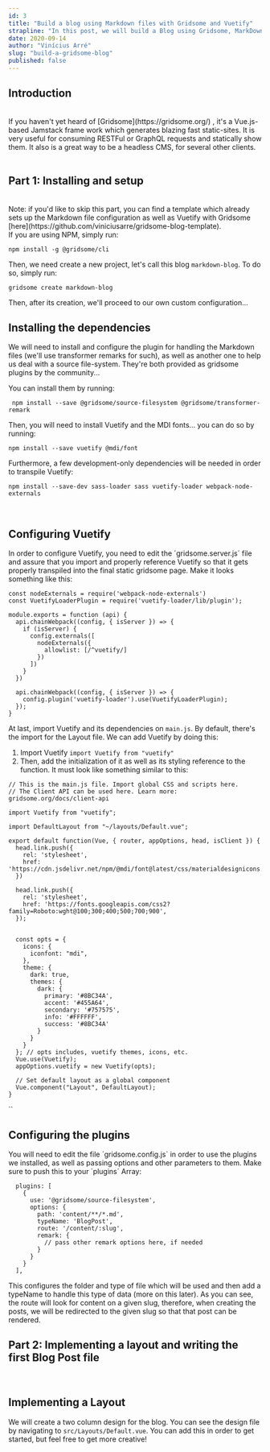 ```yaml
---
id: 3
title: "Build a blog using Markdown files with Gridsome and Vuetify"
strapline: "In this post, we will build a Blog using Gridsome, MarkDown files and Vuetify"
date: 2020-09-14
author: "Vinícius Arré"
slug: "build-a-gridsome-blog"
published: false
---
```


## Introduction
<br/>
If you haven't yet heard of [Gridsome](https://gridsome.org/) , it's a Vue.js-based Jamstack frame work which generates blazing fast static-sites. It is very useful for consuming RESTFul or GraphQL requests and statically show them. It also is a great way to be a headless CMS, for several other clients. 
<br><br>

## Part 1: Installing and setup
<br>
Note: if you'd like to skip this part, you can find a template which already sets up the Markdown file configuration as well as Vuetify with Gridsome [here](https://github.com/viniciusarre/gridsome-blog-template).
<br>
If you are using NPM, simply run:


`npm install -g @gridsome/cli`
<!-- <highlightjs autodetect code="npm install -g @gridsome/cli"/> -->

Then, we need create a new project, let's call this blog `markdown-blog`. To do so, simply run:

`gridsome create markdown-blog`

Then, after its creation, we'll proceed to our own custom configuration...

## Installing the dependencies

We will need to install and configure the plugin for handling the Markdown files (we'll use transformer remarks for such), as well as another one to help us deal with a source file-system. They're both provided as gridsome plugins by the community...

You can install them by running:

` npm install --save @gridsome/source-filesystem @gridsome/transformer-remark`

Then, you will need to install Vuetify and the MDI fonts... you can do so by running:

`npm install --save vuetify @mdi/font`

Furthermore, a few development-only dependencies will be needed in order to transpile Vuetify:

`npm install --save-dev sass-loader sass vuetify-loader webpack-node-externals`

<br>

## Configuring Vuetify

In order to configure Vuetify, you need to edit the ´gridsome.server.js´ file and assure that you import and properly reference Vuetify so that it gets properly transpiled into the final static gridsome page. Make it looks something like this:

```
const nodeExternals = require('webpack-node-externals')
const VuetifyLoaderPlugin = require('vuetify-loader/lib/plugin');

module.exports = function (api) {
  api.chainWebpack((config, { isServer }) => {
    if (isServer) {
      config.externals([
        nodeExternals({
          allowlist: [/^vuetify/]
        })
      ])
    }
  })

  api.chainWebpack((config, { isServer }) => {
    config.plugin('vuetify-loader').use(VuetifyLoaderPlugin);
  });
}
```

At last, import Vuetify and its dependencies on `main.js`. By default, there's the import for the Layout file. We can add Vuetify by doing this:

1. Import Vuetify
   `import Vuetify from "vuetify"`
2. Then, add the initialization of it as well as its styling reference to the function. It must look like something similar to this:

```
// This is the main.js file. Import global CSS and scripts here.
// The Client API can be used here. Learn more: gridsome.org/docs/client-api

import Vuetify from "vuetify";

import DefaultLayout from "~/layouts/Default.vue";

export default function(Vue, { router, appOptions, head, isClient }) {
  head.link.push({
    rel: 'stylesheet',
    href: 'https://cdn.jsdelivr.net/npm/@mdi/font@latest/css/materialdesignicons.min.css',
  })
  
  head.link.push({
    rel: 'stylesheet',
    href: 'https://fonts.googleapis.com/css2?family=Roboto:wght@100;300;400;500;700;900',
  });


  const opts = {
    icons: {
      iconfont: "mdi",
    },
    theme: {
      dark: true,
      themes: {
        dark: {
          primary: '#8BC34A',
          accent: '#455A64',
          secondary: '#757575',
          info: '#FFFFFF',
          success: '#8BC34A'
        }
      }
    }
  }; // opts includes, vuetify themes, icons, etc.
  Vue.use(Vuetify);
  appOptions.vuetify = new Vuetify(opts);

  // Set default layout as a global component
  Vue.component("Layout", DefaultLayout);
}
```

``
<br>

## Configuring the plugins

You will need to edit the file ´gridsome.config.js` in order to use the plugins we installed, as well as passing options and other parameters to them. Make sure to push this to your ´plugins´ Array:

```
  plugins: [
    {
      use: '@gridsome/source-filesystem',
      options: {
        path: 'content/**/*.md',
        typeName: 'BlogPost',
        route: '/content/:slug',
        remark: {
          // pass other remark options here, if needed
        }
      }
    }
  ],
```
This configures the folder and type of file which will be used and then add a typeName to handle this type of data (more on this later). As you can see, the route will look for content on a given slug, therefore, when creating the posts, we will be redirected to the given slug so that that post can be rendered.


## Part 2: Implementing a layout and writing the first Blog Post file
<br>

## Implementing a Layout 

We will create a two column design for the blog. You can see the design file by navigating to `src/Layouts/Default.vue`. You can add this in order to get started, but feel free to get more creative!

```





```




 
